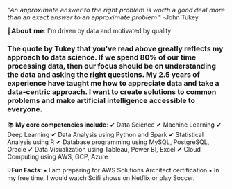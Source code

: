 "𝘈𝘯 𝘢𝘱𝘱𝘳𝘰𝘹𝘪𝘮𝘢𝘵𝘦 𝘢𝘯𝘴𝘸𝘦𝘳 𝘵𝘰 𝘵𝘩𝘦 𝘳𝘪𝘨𝘩𝘵 𝘱𝘳𝘰𝘣𝘭𝘦𝘮 𝘪𝘴 𝘸𝘰𝘳𝘵𝘩 𝘢 𝘨𝘰𝘰𝘥 𝘥𝘦𝘢𝘭 𝘮𝘰𝘳𝘦 𝘵𝘩𝘢𝘯 𝘢𝘯 𝘦𝘹𝘢𝘤𝘵 𝘢𝘯𝘴𝘸𝘦𝘳 𝘵𝘰 𝘢𝘯 𝘢𝘱𝘱𝘳𝘰𝘹𝘪𝘮𝘢𝘵𝘦 𝘱𝘳𝘰𝘣𝘭𝘦𝘮." -John Tukey

👦𝗔𝗯𝗼𝘂𝘁 𝗺𝗲: I'm driven by data and motivated by quality

<h3>The quote by Tukey that you've read above greatly reflects my approach to data science. If we spend 80% of our time processing data, then our focus should be on understanding the data and asking the right questions. My 2.5 years of experience have taught me how to appreciate data and take a data-centric approach. I want to create solutions to common problems and make artificial intelligence accessible to everyone.</h3

📚 <b>My core competencies include</b>:
✔ Data Science ✔ Machine Learning ✔ Deep Learning ✔ Data Analysis using Python and Spark ✔ Statistical Analysis using R ✔ Database programming using MySQL, PostgreSQL, Oracle ✔ Data Visualization using Tableau, Power BI, Excel ✔ Cloud Computing using AWS, GCP, Azure

💡<b>Fun Facts</b>:
▪️ I am preparing for AWS Solutions Architect certification ▪️ In my free time, I would watch Scifi shows on Netflix or play Soccer.
